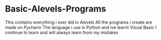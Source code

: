 # Basic-Alevels-Programs
This contains everything i ever did in Alevels 
All the programs i create are made on Pycharm
The language i use is Python and ive learnt Visual Basic 
I continue to learn and will always learn from my mistakes
